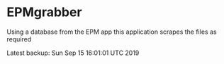 # EPMgrabber
Using a database from the EPM app this application scrapes the files as required


Latest backup: Sun Sep 15 16:01:01 UTC 2019

